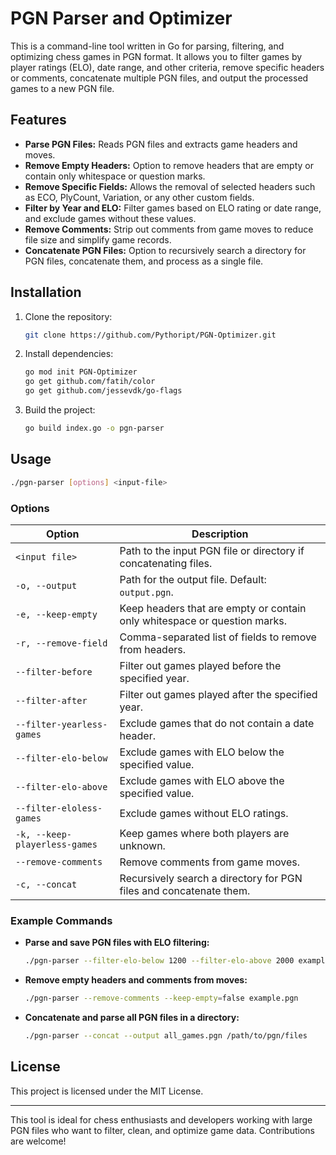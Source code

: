 # PGN Parser and Optimizer

This is a command-line tool written in Go for parsing, filtering, and optimizing chess games in PGN format. It allows you to filter games by player ratings (ELO), date range, and other criteria, remove specific headers or comments, concatenate multiple PGN files, and output the processed games to a new PGN file.

## Features

- **Parse PGN Files:** Reads PGN files and extracts game headers and moves.
- **Remove Empty Headers:** Option to remove headers that are empty or contain only whitespace or question marks.
- **Remove Specific Fields:** Allows the removal of selected headers such as ECO, PlyCount, Variation, or any other custom fields.
- **Filter by Year and ELO:** Filter games based on ELO rating or date range, and exclude games without these values.
- **Remove Comments:** Strip out comments from game moves to reduce file size and simplify game records.
- **Concatenate PGN Files:** Option to recursively search a directory for PGN files, concatenate them, and process as a single file.

## Installation

1. Clone the repository:
   ```bash
   git clone https://github.com/Pythoript/PGN-Optimizer.git
   ```
2. Install dependencies:
   ```bash
   go mod init PGN-Optimizer
   go get github.com/fatih/color
   go get github.com/jessevdk/go-flags
   ```
3. Build the project:
   ```bash
   go build index.go -o pgn-parser
   ```

## Usage

```bash
./pgn-parser [options] <input-file>
```

### Options

| Option                    | Description                                                                                          |
|---------------------------|------------------------------------------------------------------------------------------------------|
| `<input file>`            | Path to the input PGN file or directory if concatenating files.                                      |
| `-o, --output`            | Path for the output file. Default: `output.pgn`.                                                     |
| `-e, --keep-empty`        | Keep headers that are empty or contain only whitespace or question marks.                            |
| `-r, --remove-field`      | Comma-separated list of fields to remove from headers.                                               |
| `--filter-before`         | Filter out games played before the specified year.                                                   |
| `--filter-after`          | Filter out games played after the specified year.                                                    |
| `--filter-yearless-games` | Exclude games that do not contain a date header.                                                     |
| `--filter-elo-below`      | Exclude games with ELO below the specified value.                                                    |
| `--filter-elo-above`      | Exclude games with ELO above the specified value.                                                    |
| `--filter-eloless-games`  | Exclude games without ELO ratings.                                                                   |
| `-k, --keep-playerless-games` | Keep games where both players are unknown.                                                     |
| `--remove-comments`       | Remove comments from game moves.                                                                     |
| `-c, --concat`            | Recursively search a directory for PGN files and concatenate them.                                   |

### Example Commands

- **Parse and save PGN files with ELO filtering:**
  ```bash
  ./pgn-parser --filter-elo-below 1200 --filter-elo-above 2000 example.pgn
  ```
- **Remove empty headers and comments from moves:**
  ```bash
  ./pgn-parser --remove-comments --keep-empty=false example.pgn
  ```
- **Concatenate and parse all PGN files in a directory:**
  ```bash
  ./pgn-parser --concat --output all_games.pgn /path/to/pgn/files
  ```

## License

This project is licensed under the MIT License.

---

This tool is ideal for chess enthusiasts and developers working with large PGN files who want to filter, clean, and optimize game data. Contributions are welcome!
